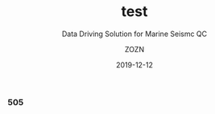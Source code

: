 ﻿---
layout:     post
title:      test
subtitle:   Data Driving Solution for Marine Seismc QC
date:       2019-12-12
author:     ZOZN
header-img: img/post-bg-cook.jpg
permalink:  /test
catalog:    true
tags:
    - OOS
    - seismic
---

### 505